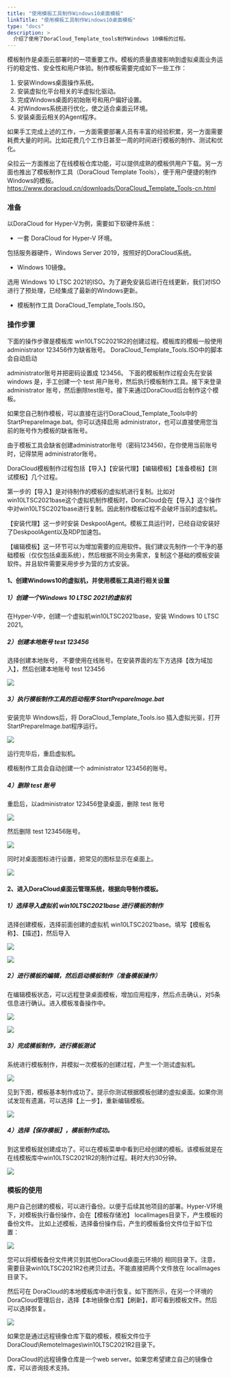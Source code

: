 ```yaml
---
title: "使用模板工具制作Windows10桌面模板"
linkTitle: "使用模板工具制作Windows10桌面模板"
type: "docs"
description: >
  介绍了使用了DoraCloud_Template_tools制作Windows 10模板的过程。
---
```



模板制作是桌面云部署时的一项重要工作。模板的质量直接影响到虚拟桌面业务运行的稳定性、安全性和用户体验。制作模板需要完成如下一些工作：

1. 安装Windows桌面操作系统。
2. 安装虚拟化平台相关的半虚拟化驱动。
3. 完成Windows桌面的初始账号和用户偏好设置。
4. 对Windows系统进行优化，使之适合桌面云环境。
5. 安装桌面云相关的Agent程序。


如果手工完成上述的工作，一方面需要部署人员有丰富的经验积累，另一方面需要耗费大量的时间。比如花费几个工作日甚至一周的时间进行模板的制作、测试和优化。

朵拉云一方面推出了在线模板仓库功能，可以提供成熟的模板供用户下载。另一方面也推出了模板制作工具（DoraCloud Template Tools），便于用户便捷的制作Windows的模板。
https://www.doracloud.cn/downloads/DoraCloud_Template_Tools-cn.html

### 准备

以DoraCloud for Hyper-V为例，需要如下软硬件系统：

- 一套 DoraCloud for Hyper-V 环境。

包括服务器硬件，Windows Server 2019，按照好的DoraCloud系统。

- Windows 10镜像。

选用 Windows 10 LTSC 2021的ISO。为了避免安装后进行在线更新，我们对ISO进行了预处理，已经集成了最新的Windows更新。

- 模板制作工具 DoraCloud_Template_Tools.ISO。

### 操作步骤


下面的操作步骤是模板库 win10LTSC2021R2的创建过程。模板库的模板一般使用 administrator 123456作为缺省账号。 DoraCloud_Template_Tools.ISO中的脚本会自动启动 

administrator账号并把密码设置成 123456。 下面的模板制作过程会先在安装 windows 是，手工创建一个 test 用户账号，然后执行模板制作工具。接下来登录administrator 账号，然后删除test账号。接下来通过DoraCloud后台制作这个模板。 

如果您自己制作模板，可以直接在运行DoraCloud_Template_Tools中的StartPrepareImage.bat。你可以选择启用 administrator，也可以直接使用您当前的账号作为模板的缺省账号。

由于模板工具会缺省创建administrator账号（密码123456)，在你使用当前账号时，记得禁用 administrator账号。

DoraCloud模板制作过程包括【导入】【安装代理】【编辑模板】【准备模板】【测试模板】几个过程。

第一步的【导入】是对待制作的模板的虚拟机进行复制。比如对 win10LTSC2021base这个虚拟机制作模板时，DoraCloud会在【导入】这个操作中对win10LTSC2021base进行复制。因此制作模板过程不会破坏当前的虚拟机。

【安装代理】这一步时安装 DeskpoolAgent。模板工具运行时，已经自动安装好了DeskpoolAgent以及RDP加速包。

【编辑模板】这一环节可以为增加需要的应用软件。我们建议先制作一个干净的基础模板（仅仅包括桌面系统），然后根据不同业务需求，复制这个基础的模板安装软件。并且软件需要采用步步为营的方式安装。

#### 1、创建Windows10的虚拟机，并使用模板工具进行相关设置


##### 1）创建一个Windows 10 LTSC 2021的虚拟机

在Hyper-V中，创建一个虚拟机win10LTSC2021base，安装 Windows 10 LTSC 2021。


##### 2）创建本地账号 test 123456

选择创建本地账号， 不要使用在线账号。在安装界面的左下方选择【改为域加入】，然后创建本地账号 test 123456

![](./images/doracloud_template01.png?width=700px)  

##### 3）执行模板制作工具的启动程序 StartPrepareImage.bat

安装完毕 Windows后，将 DoraCloud_Template_Tools.iso 插入虚拟光驱，打开StartPrepareImage.bat程序运行。

![](./images/doracloud_template02.png?width=700px)  

运行完毕后，重启虚拟机。

模板制作工具会自动创建一个 administrator 123456的账号。

##### 4）删除 test 账号

重启后，以administrator 123456登录桌面，删除 test 账号

![](./images/doracloud_template03.png?width=700px)  

然后删除 test 123456账号。

![](./images/doracloud_template04.png?width=700px)  

同时对桌面图标进行设置，把常见的图标显示在桌面上。

![](./images/doracloud_template05.png?width=500px)  


#### 2、进入DoraCloud桌面云管理系统，根据向导制作模板。

##### 1）选择导入虚拟机 win10LTSC2021base 进行模板的制作

选择创建模板，选择前面创建的虚拟机 win10LTSC2021base。填写【模板名称】、【描述】，然后导入

![](./images/doracloud_template06.png?width=700px)  

![](./images/doracloud_template07.png?width=700px)  


##### 2）进行模板的编辑，然后启动模板制作（准备模板操作）

在编辑模板状态，可以远程登录桌面模板，增加应用程序，然后点击确认，对5条信息进行确认。进入模板准备操作中。

![](./images/doracloud_template08.png?width=700px)  

![](./images/doracloud_template09.png?width=700px)  



##### 3）完成模板制作，进行模板测试

系统进行模板制作，并模拟一次模板的创建过程，产生一个测试虚拟机。

![](./images/doracloud_template10.png?width=700px)  

见到下图，模板基本制作成功了。提示你测试根据模板创建的虚拟桌面。如果你测试发现有遗漏，可以选择【上一步】，重新编辑模板。
  
![](./images/doracloud_template11.png?width=700px)

##### 4）选择【保存模板】，模板制作成功。

到这里模板就创建成功了。可以在模板菜单中看到已经创建的模板。该模板就是在在线模板库中win10LTSC2021R2的制作过程。耗时大约30分钟。
  
![](./images/doracloud_template12.png)

### 模板的使用

用户自己创建的模板，可以进行备份。以便于后续其他项目的部署。Hyper-V环境下，对模板执行备份操作，会在【模板存储池】 localImages目录下，产生模板的备份文件。
比如上述模板，选择备份操作后，产生的模板备份文件位于如下位置：

![](./images/doracloud_template13.png?width=700px)


您可以将模板备份文件拷贝到其他DoraCloud桌面云环境的 相同目录下。注意，需要目录win10LTSC2021R2也拷贝过去。不能直接把两个文件放在 localImages目录下。

然后可在 DoraCloud的本地模板库中进行恢复。如下图所示，在另一个环境的DoraCloud管理后台，选择【本地镜像仓库】【刷新】，即可看到模板文件。然后可以选择恢复。

![](./images/doracloud_template14.png?width=700px)


如果您是通过远程镜像仓库下载的模板，模板文件位于  DoraCloud\RemoteImages\win10LTSC2021R2目录下。


DoraCloud的远程镜像仓库是一个web server。如果您希望建立自己的镜像仓库，可以咨询技术支持。